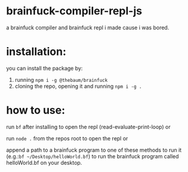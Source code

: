 # brainfuck-compiler-repl-js
a brainfuck compiler and brainfuck repl i made cause i was bored.

# installation:
you can install the package by:
1. running `npm i -g @thebaum/brainfuck`
2. cloning the repo, opening it and running `npm i -g .`
# how to use:
run `bf` after installing to open the repl (read-evaluate-print-loop)
or

run `node .` from the repos root to open the repl
or

append a path to a brainfuck program to one of these methods to run it (e.g.:`bf ~/Desktop/helloWorld.bf`) to run the brainfuck program called helloWorld.bf on your desktop.
